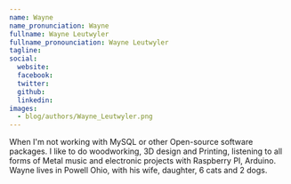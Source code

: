 ```yaml
---
name: Wayne
name_pronunciation: Wayne
fullname: Wayne Leutwyler
fullname_pronounciation: Wayne Leutwyler
tagline: 
social:
  website: 
  facebook:
  twitter:  
  github: 
  linkedin: 
images:
  - blog/authors/Wayne_Leutwyler.png
---
```


When I'm not working with MySQL or other Open-source software packages. I like to do woodworking, 3D design and Printing, listening to all forms of Metal music and electronic projects with Raspberry PI, Arduino. Wayne lives in Powell Ohio, with his wife, daughter, 6 cats and 2 dogs.